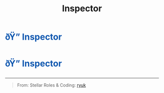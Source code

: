 ﻿---
lang: en-US
title: Inspector
prev: Grenadier
next: Investigator
---
# <font color="#0d57af">ðŸ” <b>Inspector</b></font> <Badge text="Support" type="tip" vertical="middle"/>
# <font color="#0d57af">ðŸ” <b>Inspector</b></font> <Badge text="Support" type="tip" vertical="middle"/>
---

> From: Stellar Roles & Coding: [ryuk](#)

